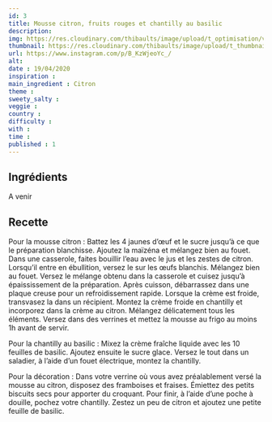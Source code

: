 ```yaml
---
id: 3
title: Mousse citron, fruits rouges et chantilly au basilic
description: 
img: https://res.cloudinary.com/thibaults/image/upload/t_optimisation/v1600517796/Recipes/20200419_mousse_citron.jpg
thumbnail: https://res.cloudinary.com/thibaults/image/upload/t_thumbnail_josie/v1600517796/Recipes/20200419_mousse_citron.jpg
url: https://www.instagram.com/p/B_KzWjeoYc_/
alt: 
date : 19/04/2020
inspiration :
main_ingredient : Citron
theme : 
sweety_salty : 
veggie : 
country :
difficulty :
with : 
time : 
published : 1
---
```


## Ingrédients

A venir

## Recette
 Pour la mousse citron :
 Battez les 4 jaunes d’œuf et le sucre jusqu’à ce que le préparation blanchisse.
 Ajoutez la maïzéna et mélangez bien au fouet.
 Dans une casserole, faites bouillir l’eau avec le jus et les zestes de citron. Lorsqu’il entre en ébullition, versez le sur les œufs blanchis. Mélangez bien au fouet.
 Versez le mélange obtenu dans la casserole et cuisez jusqu’à épaississement de la préparation.
 Après cuisson, débarrassez dans une plaque creuse pour un refroidissement rapide.
 Lorsque la crème est froide, transvasez la dans un récipient.
 Montez la crème froide en chantilly et incorporez dans la crème au citron.
 Mélangez délicatement tous les éléments.
 Versez dans des verrines et mettez la mousse au frigo au moins 1h avant de servir.
 
 Pour la chantilly au basilic :
 Mixez la crème fraîche liquide avec les 10 feuilles de basilic. Ajoutez ensuite le sucre glace.
 Versez le tout dans un saladier, à l’aide d’un fouet électrique, montez la chantilly.
 
 Pour la décoration :
 Dans votre verrine où vous avez préalablement versé la mousse au citron, disposez des framboises et fraises. Émiettez des petits biscuits secs pour apporter du croquant.
 Pour finir, à l’aide d’une poche à douille, pochez votre chantilly. Zestez un peu de citron et ajoutez une petite feuille de basilic.
